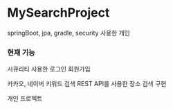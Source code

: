 # MySearchProject
springBoot, jpa, gradle, security 사용한 개인 

### 현재 기능

시큐리티 사용한 로그인 회원가입 

카카오, 네이버 키워드 검색 REST API를 사용한 장소 검색 구현

개인 프로젝트 
